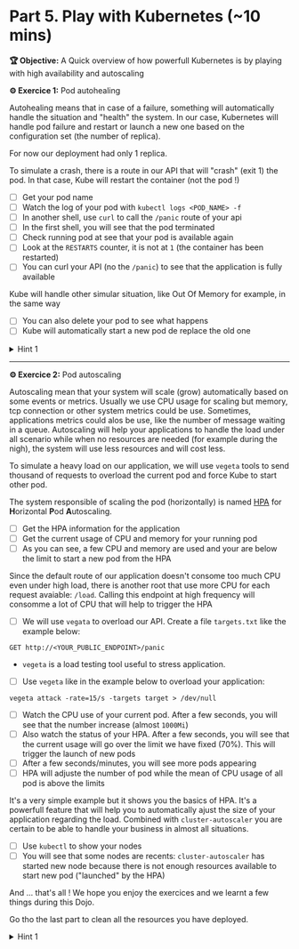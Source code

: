 # Part 5. Play with Kubernetes (~10 mins)

**🏆 Objective:** A Quick overview of how powerfull Kubernetes is by playing with high availability and autoscaling

**⚙️ Exercice 1:** Pod autohealing

Autohealing means that in case of a failure, something will automatically handle the situation and "health" the system. In our case, Kubernetes will handle pod failure and restart or launch a new one based on the configuration set (the number of replica).

For now our deployment had only 1 replica.

To simulate a crash, there is a route in our API that will "crash" (exit 1) the pod. In that case, Kube will restart the container (not the pod !)

- [ ] Get your pod name
- [ ] Watch the log of your pod with `kubectl logs <POD_NAME> -f`
- [ ] In another shell, use `curl` to call the `/panic` route of your api
- [ ] In the first shell, you will see that the pod terminated
- [ ] Check running pod at see that your pod is available again
- [ ] Look at the `RESTARTS` counter, it is not at `1` (the container has been restarted)
- [ ] You can curl your API (no the `/panic`) to see that the application is fully available

Kube will handle other simular situation, like Out Of Memory for example, in the same way

- [ ] You can also delete your pod to see what happens
- [ ] Kube will automatically start a new pod de replace the old one

<details>
<summary>Hint 1</summary>
To delete a pod :
```
kubectl delete pod <POD_NAME>
```
</details>

---

**⚙️ Exercice 2:** Pod autoscaling

Autoscaling mean that your system will scale (grow) automatically based on some events or metrics. Usually we use CPU usage for scaling but memory, tcp connection or other system metrics could be use.
Sometimes, applications metrics could alos be use, like the number of message waiting in a queue.
Autoscaling will help your applications to handle the load under all scenario while when no resources are needed (for example during the nigh), the system will use less resources and will cost less.

To simulate a heavy load on our application, we will use `vegeta` tools to send thousand of requests to overload the current pod and force Kube to start other pod.

The system responsible of scaling the pod (horizontally) is named [HPA](https://kubernetes.io/docs/tasks/run-application/horizontal-pod-autoscale/) for **H**orizontal **P**od **A**utoscaling.

- [ ] Get the HPA information for the application
- [ ] Get the current usage of CPU and memory for your running pod
- [ ] As you can see, a few CPU and memory are used and your are below the limit to start a new pod from the HPA

Since the default route of our application doesn't consome too much CPU even under high load, there is another root that use more CPU for each request avaiable: `/load`. Calling this endpoint at high frequency will consomme a lot of CPU that will help to trigger the HPA

- [ ] We will use `vegata` to overload our API. Create a file `targets.txt` like the example below:

```
GET http://<YOUR_PUBLIC_ENDPOINT>/panic
```

- `vegeta` is a load testing tool useful to stress application.

- [ ] Use `vegeta` like in the example below to overload your application:

```
vegeta attack -rate=15/s -targets target > /dev/null
```

- [ ] Watch the CPU use of your current pod. After a few seconds, you will see that the number increase (almost `1000Mi`)
- [ ] Also watch the status of your HPA. After a few seconds, you will see that the current usage will go over the limit we have fixed (70%). This will trigger the launch of new pods
- [ ] After a few seconds/minutes, you will see more pods appearing
- [ ] HPA will adjuste the number of pod while the mean of CPU usage of all pod is above the limits

It's a very simple example but it shows you the basics of HPA. It's a powerfull feature that will help you to automatically ajust the size of your application regarding the load. Combined with `cluster-autoscaler` you are certain to be able to handle your business in almost all situations.

- [ ] Use `kubectl` to show your nodes
- [ ] You will see that some nodes are recents: `cluster-autoscaler` has started new node because there is not enough resources available to start new pod ("launched" by the HPA)

And ... that's all ! We hope you enjoy the exercices and we learnt a few things during this Dojo.

Go tho the last part to clean all the resources you have deployed.

<details>
<summary>Hint 1</summary>
Get HPA and CPU/Memory information for a pod :
```
kubectl get hpa
kubectl top pod
```
</details>
